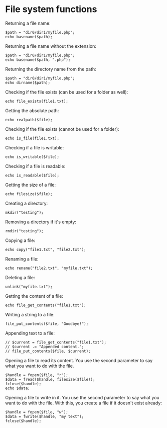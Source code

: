 # File system functions

Returning a file name:

    $path = "dir0/dir1/myfile.php";
    echo basename($path);

Returning a file name without the extension:

    $path = "dir0/dir1/myfile.php";
    echo basename($path, ".php");

Returning the directory name from the path:

    $path = "dir0/dir1/myfile.php";
    echo dirname($path);

Checking if the file exists (can be used for a folder as well):

    echo file_exists(file1.txt);

Getting the absolute path:

    echo realpath($file);

Checking if the file exists (cannot be used for a folder):

    echo is_file(file1.txt);

Checking if a file is writable:

    echo is_writable($file);

Checking if a file is readable:

    echo is_readable($file);

Getting the size of a file:

    echo filesize($file);

Creating a directory:

    mkdir("testing");

Removing a directory if it's empty:

    rmdir("testing");

Copying a file:

    echo copy("file1.txt", "file2.txt");

Renaming a file:

    echo rename("file2.txt", "myfile.txt");

Deleting a file:

    unlink("myfile.txt");

Getting the content of a file:

    echo file_get_contents("file1.txt");

Writing a string to a file:

    file_put_contents($file, "Goodbye!");

Appending text to a file:

    // $current = file_get_contents("file1.txt");
    // $current .= "Appended content.";
    // file_put_contents($file, $current);

Opening a file to read its content. You use the second parameter to say what you want to do with the file.

    $handle = fopen($file, "r");
    $data = fread($handle, filesize($file));
    fclose($handle);
    echo $data;

Opening a file to write in it. You use the second parameter to say what you want to do with the file. With this, you create a file if it doesn't exist already:

    $handle = fopen($file, "w");
    $data = fwrite($handle, "my text");
    fclose($handle);